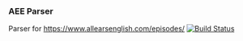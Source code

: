 ### AEE Parser
Parser for https://www.allearsenglish.com/episodes/
[![Build Status](https://travis-ci.com/naktu/aee_parser.svg?branch=master)](https://travis-ci.com/naktu/aee_parser)
